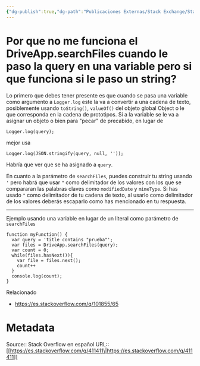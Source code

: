 ```yaml
---
{"dg-publish":true,"dg-path":"Publicaciones Externas/Stack Exchange/Stack Overflow en español/es.stackoverflow.com-411411.md","permalink":"/publicaciones-externas/stack-exchange/stack-overflow-en-espanol/es-stackoverflow-com-411411/","title":"Por que no me funciona el DriveApp.searchFiles cuando le paso la query en una variable pero si que funciona si le paso un string?","hide":true,"noteIcon":"\"0\"","created":"2024-04-03T12:49:10.355-06:00","updated":"2024-04-05T16:43:56.963-06:00"}
---
```


# Por que no me funciona el DriveApp.searchFiles cuando le paso la query en una variable pero si que funciona si le paso un string?

Lo primero que debes tener presente es que cuando se pasa una variable como argumento a `Logger.log` este la va a convertir a una cadena de texto, posiblemente usando `toString()`, `valueOf()` del objeto global Object o le que corresponda en la cadena de prototipos. Si a la variable se le va a asignar un objeto o bien para "pecar" de precabido, en lugar de

    Logger.log(query); 

mejor usa 

    Logger.log(JSON.stringify(query, null, '')); 

Habría que ver que se ha asignado a `query`. 

En cuanto a la parámetro de `searchFiles`, puedes construir tu string usando `'` pero habrá que usar `"` como delimitador de los valores con los que se compararan las palabras claves como `modifiedDate` y `mimeType`. Si has usado `"` como delimitador de tu cadena de texto, al usarlo como delimitador de los valores deberás escaparlo como has mencionado en tu respuesta.

<hr>

Ejemplo usando una variable en lugar de un literal como parámetro de `searchFiles`

```
function myFunction() {
  var query = 'title contains "prueba"';
  var files = DriveApp.searchFiles(query);
  var count = 0;
  while(files.hasNext()){
    var file = files.next();
    count++
  }
  console.log(count);
}
```

Relacionado

- https://es.stackoverflow.com/q/101855/65

# Metadata
Source:: Stack Overflow en español
URL:: [[https://es.stackoverflow.com/q/411411\|https://es.stackoverflow.com/q/411411]]

